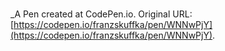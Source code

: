 # 
 _A Pen created at CodePen.io. Original URL: [https://codepen.io/franzskuffka/pen/WNNwPjY](https://codepen.io/franzskuffka/pen/WNNwPjY).

 